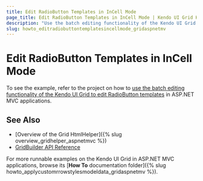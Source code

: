 ```yaml
---
title: Edit RadioButton Templates in InCell Mode
page_title: Edit RadioButton Templates in InCell Mode | Kendo UI Grid HtmlHelper for ASP.NET MVC
description: "Use the batch editing functionality of the Kendo UI Grid to edit RadioButton templates in ASP.NET MVC applications."
slug: howto_editradiobuttontemplatesincellmode_gridaspnetmv
---
```


# Edit RadioButton Templates in InCell Mode

To see the example, refer to the project on how to [use the batch editing functionality of the Kendo UI Grid to edit RadioButton templates](https://github.com/telerik/ui-for-aspnet-mvc-examples/tree/master/grid/grid-incell-editing-radio-button-template-column) in ASP.NET MVC applications.

## See Also

* [Overview of the Grid HtmlHelper]({% slug overview_gridhelper_aspnetmvc %})
* [GridBuilder API Reference](http://docs.telerik.com/aspnet-mvc/api/Kendo.Mvc.UI.Fluent/GridBuilder)

For more runnable examples on the Kendo UI Grid in ASP.NET MVC applications, browse its [**How To** documentation folder]({% slug howto_applycustomrrowstylesmodeldata_gridaspnetmv %}).
